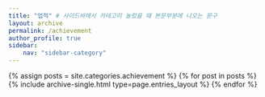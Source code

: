 ```yaml
---
title: "업적" # 사이드바에서 카테고리 눌렀을 때 본문부분에 나오는 문구
layout: archive
permalink: /achievement
author_profile: true
sidebar:
    nav: "sidebar-category"
---
```



{% assign posts = site.categories.achievement %}
{% for post in posts %} {% include archive-single.html type=page.entries_layout %} {% endfor %}